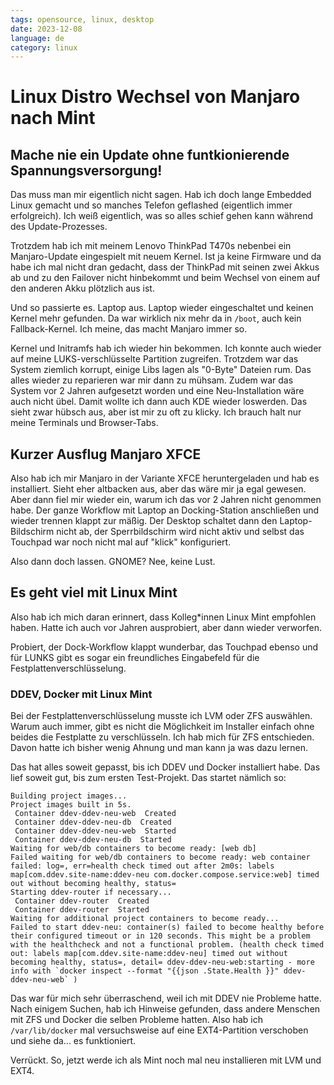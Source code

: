```yaml
---
tags: opensource, linux, desktop
date: 2023-12-08
language: de
category: linux
---
```


# Linux Distro Wechsel von Manjaro nach Mint

## Mache nie ein Update ohne funtkionierende Spannungsversorgung!

Das muss man mir eigentlich nicht sagen. Hab ich doch lange Embedded Linux gemacht und so manches Telefon geflashed (eigentlich immer erfolgreich). Ich weiß eigentlich, was so alles schief gehen kann während des Update-Prozesses.

Trotzdem hab ich mit meinem Lenovo ThinkPad T470s nebenbei ein Manjaro-Update eingespielt mit neuem Kernel. Ist ja keine Firmware und da habe ich mal nicht dran gedacht, dass der ThinkPad mit seinen zwei Akkus ab und zu den Failover nicht hinbekommt und beim Wechsel von einem auf den anderen Akku plötzlich aus ist.

Und so passierte es. Laptop aus. Laptop wieder eingeschaltet und keinen Kernel mehr gefunden. Da war wirklich nix mehr da in `/boot`, auch kein Fallback-Kernel. Ich meine, das macht Manjaro immer so.

Kernel und Initramfs hab ich wieder hin bekommen. Ich konnte auch wieder auf meine LUKS-verschlüsselte Partition zugreifen. Trotzdem war das System ziemlich korrupt, einige Libs lagen als "0-Byte" Dateien rum. Das alles wieder zu reparieren war mir dann zu mühsam. Zudem war das System vor 2 Jahren aufgesetzt worden und eine Neu-Installation wäre auch nicht übel. Damit wollte ich dann auch KDE wieder loswerden. Das sieht zwar hübsch aus, aber ist mir zu oft zu klicky. Ich brauch halt nur meine Terminals und Browser-Tabs.

## Kurzer Ausflug Manjaro XFCE

Also hab ich mir Manjaro in der Variante XFCE heruntergeladen und hab es installiert. Sieht eher altbacken aus, aber das wäre mir ja egal gewesen. Aber dann fiel mir wieder ein, warum ich das vor 2 Jahren nicht genommen habe. Der ganze Workflow mit Laptop an Docking-Station anschließen und wieder trennen klappt zur mäßig. Der Desktop schaltet dann den Laptop-Bildschirm nicht ab, der Sperrbildschirm wird nicht aktiv und selbst das Touchpad war noch nicht mal auf "klick" konfiguriert.

Also dann doch lassen. GNOME? Nee, keine Lust.

## Es geht viel mit Linux Mint

Also hab ich mich daran erinnert, dass Kolleg\*innen Linux Mint empfohlen haben. Hatte ich auch vor Jahren ausprobiert, aber dann wieder verworfen.

Probiert, der Dock-Workflow klappt wunderbar, das Touchpad ebenso und für LUNKS gibt es sogar ein freundliches Eingabefeld für die Festplattenverschlüsselung.

### DDEV, Docker mit Linux Mint

Bei der Festplattenverschlüsselung musste ich LVM oder ZFS auswählen. Warum auch immer, gibt es nicht die Möglichkeit im Installer einfach ohne beides die Festplatte zu verschlüsseln. Ich hab mich für ZFS entschieden. Davon hatte ich bisher wenig Ahnung und man kann ja was dazu lernen.

Das hat alles soweit gepasst, bis ich DDEV und Docker installiert habe. Das lief soweit gut, bis zum ersten Test-Projekt. Das startet nämlich so:

```
Building project images... 
Project images built in 5s. 
 Container ddev-ddev-neu-web  Created 
 Container ddev-ddev-neu-db  Created 
 Container ddev-ddev-neu-web  Started 
 Container ddev-ddev-neu-db  Started 
Waiting for web/db containers to become ready: [web db] 
Failed waiting for web/db containers to become ready: web container failed: log=, err=health check timed out after 2m0s: labels map[com.ddev.site-name:ddev-neu com.docker.compose.service:web] timed out without becoming healthy, status= 
Starting ddev-router if necessary... 
 Container ddev-router  Created 
 Container ddev-router  Started 
Waiting for additional project containers to become ready... 
Failed to start ddev-neu: container(s) failed to become healthy before their configured timeout or in 120 seconds. This might be a problem with the healthcheck and not a functional problem. (health check timed out: labels map[com.ddev.site-name:ddev-neu] timed out without becoming healthy, status=, detail= ddev-ddev-neu-web:starting - more info with `docker inspect --format "{{json .State.Health }}" ddev-ddev-neu-web` ) 

```

Das war für mich sehr überraschend, weil ich mit DDEV nie Probleme hatte. Nach einigem Suchen, hab ich Hinweise gefunden, dass andere Menschen mit ZFS und Docker die selben Probleme hatten. Also hab ich `/var/lib/docker` mal versuchsweise auf eine EXT4-Partition verschoben und siehe da... es funktioniert.

Verrückt. So, jetzt werde ich als Mint noch mal neu installieren mit LVM und EXT4.
